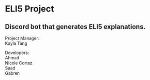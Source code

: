 # ELI5 Project
## Discord bot that generates ELI5 explanations.

Project Manager:  
Kayla Tang

Developers:  
Ahmad   
Nicole Cortez  
Saad   
Gabren   